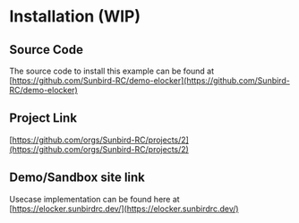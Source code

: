 # Installation (WIP)

## Source Code

The source code to install this example can be found at [https://github.com/Sunbird-RC/demo-elocker](https://github.com/Sunbird-RC/demo-elocker)

## Project Link

[https://github.com/orgs/Sunbird-RC/projects/2](https://github.com/orgs/Sunbird-RC/projects/2)

## Demo/Sandbox site link

Usecase implementation can be found here at [https://elocker.sunbirdrc.dev/](https://elocker.sunbirdrc.dev/)
